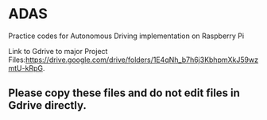 # ADAS
Practice codes for Autonomous Driving implementation on Raspberry Pi

Link to Gdrive to major Project Files:https://drive.google.com/drive/folders/1E4qNh_b7h6j3KbhpmXkJ59wzmtU-kRpG.
## Please copy these files and do not edit files in Gdrive directly.
